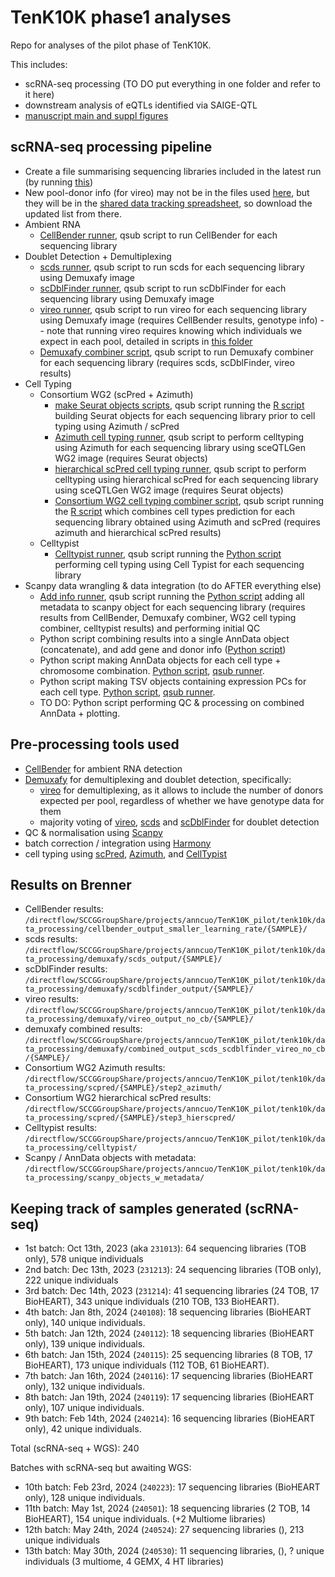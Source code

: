 # TenK10K phase1 analyses

Repo for analyses of the pilot phase of TenK10K.

This includes:

* scRNA-seq processing (TO DO put everything in one folder and refer to it here)
* downstream analysis of eQTLs identified via SAIGE-QTL
* [manuscript main and suppl figures](plotting_notebooks)

## scRNA-seq processing pipeline

* Create a file summarising sequencing libraries included in the latest run (by running [this](https://github.com/powellgenomicslab/tenk10k_phase1/blob/main/Demuxafy/preprocessing/prepare_inputs.md#extract-cellranger-libraries))
* New pool-donor info (for vireo) may not be in the files used [here](https://github.com/powellgenomicslab/tenk10k_phase1/blob/main/Demuxafy/preprocessing/BioHEART_make_pool_sample_lists.R#L3-L6), but they will be in the [shared data tracking spreadsheet](https://docs.google.com/spreadsheets/d/1XcAYd3ssKTfdPquQ3QxtN8Mn18YObpiiuUecQFbz45Q/edit#gid=336263672), so download the updated list from there.
* Ambient RNA
  * [CellBender runner](CellBender/cellbender_runner.qsub), qsub script to run CellBender for each sequencing library
* Doublet Detection + Demultiplexing  
  * [scds runner](Demuxafy/demuxafy_scds_runner.qsub), qsub script to run scds for each sequencing library using Demuxafy image
  * [scDblFinder runner](Demuxafy/demuxafy_scdblfinder_runner.qsub), qsub script to run scDblFinder for each sequencing library using Demuxafy image
  * [vireo runner](Demuxafy/demuxafy_vireo_runner.qsub), qsub script to run vireo for each sequencing library using Demuxafy image (requires CellBender results, genotype info) -- note that running vireo requires knowing which individuals we expect in each pool, detailed in scripts in [this folder](/Demuxafy/preprocessing/)
  * [Demuxafy combiner script](Demuxafy/demuxafy_combiner.qsub), qsub script to run Demuxafy combiner for each sequencing library (requires scds, scDblFinder, vireo results)
* Cell Typing
  * Consortium WG2 (scPred + Azimuth)  
    * [make Seurat objects scripts](Celltyping/scpred/make_Seurat_objects.qsub), qsub script running the [R script](Celltyping/scpred/make_Seurat_object_one_sample.R) building Seurat objects for each sequencing library prior to cell typing using Azimuth / scPred
    * [Azimuth cell typing runner](Celltyping/scpred/WG2_map_azimuth.qsub), qsub script to perform celltyping using Azimuth for each sequencing library using sceQTLGen WG2 image (requires Seurat objects)
    * [hierarchical scPred cell typing runner](Celltyping/scpred/WG2_map_hierscpred.qsub), qsub script to perform celltyping using hierarchical scPred for each sequencing library using sceQTLGen WG2 image (requires Seurat objects)
    * [Consortium WG2 cell typing combiner script](Celltyping/scpred/combine_results.qsub), qsub script running the [R script](Celltyping/combine_results_one_sample.R) which combines cell types prediction for each sequencing library obtained using Azimuth and scPred (requires azimuth and hierarchical scPred results)
  * Celltypist
    * [Celltypist runner](Celltyping/celltypist/run_celltypist.qsub), qsub script running the [Python script](Celltyping/celltypist/celltypist_per_sample.py) performing cell typing using Cell Typist for each sequencing library
* Scanpy data wrangling & data integration (to do AFTER everything else)
  * [Add info runner](Scanpy/run_add_metadata.qsub), qsub script running the [Python script](Scanpy/add_metadata_per_sample_no_norm.py) adding all metadata to scanpy object for each sequencing library (requires results from CellBender, Demuxafy combiner, WG2 cell typing combiner, celltypist results) and performing initial QC
  * Python script combining results into a single AnnData object (concatenate), and add gene and donor info ([Python script](Scanpy/combine_files_add_gene_info.py))
  * Python script making AnnData objects for each cell type + chromosome combination. [Python script](Scanpy/prepare_pheno.py), [qsub runner](Scanpy/prepare_pheno_runner.qsub).
  * Python script making TSV objects containing expression PCs for each cell type. [Python script](Scanpy/prepare_cell_covs.py), [qsub runner](Scanpy/prepare_covs_runner.qsub).
  * TO DO: Python script performing QC & processing on combined AnnData + plotting.

## Pre-processing tools used

* [CellBender](https://cellbender.readthedocs.io/en/latest/tutorial/index.html) for ambient RNA detection
* [Demuxafy](https://demultiplexing-doublet-detecting-docs.readthedocs.io/en/latest/index.html) for demultiplexing and doublet detection, specifically:
  * [vireo](https://vireosnp.readthedocs.io/en/latest/manual.html) for demultiplexing, as it allows to include the number of donors expected per pool, regardless of whether we have genotype data for them
  * majority voting of [vireo](https://vireosnp.readthedocs.io/en/latest/manual.html), [scds](https://github.com/kostkalab/scds) and [scDblFinder](https://github.com/plger/scDblFinder) for doublet detection 
* QC & normalisation using [Scanpy](https://scanpy.readthedocs.io/en/stable/)
* batch correction / integration using [Harmony](https://portals.broadinstitute.org/harmony/) 
* cell typing using [scPred](https://github.com/powellgenomicslab/scPred), [Azimuth](https://satijalab.github.io/azimuth/index.html), and [CellTypist](https://www.celltypist.org/)

## Results on Brenner

* CellBender results: ```/directflow/SCCGGroupShare/projects/anncuo/TenK10K_pilot/tenk10k/data_processing/cellbender_output_smaller_learning_rate/{SAMPLE}/```
* scds results: ```/directflow/SCCGGroupShare/projects/anncuo/TenK10K_pilot/tenk10k/data_processing/demuxafy/scds_output/{SAMPLE}/```
* scDblFinder results: ```/directflow/SCCGGroupShare/projects/anncuo/TenK10K_pilot/tenk10k/data_processing/demuxafy/scdblfinder_output/{SAMPLE}/```
* vireo results: ```/directflow/SCCGGroupShare/projects/anncuo/TenK10K_pilot/tenk10k/data_processing/demuxafy/vireo_output_no_cb/{SAMPLE}/```
* demuxafy combined results: ```/directflow/SCCGGroupShare/projects/anncuo/TenK10K_pilot/tenk10k/data_processing/demuxafy/combined_output_scds_scdblfinder_vireo_no_cb/{SAMPLE}/```
* Consortium WG2 Azimuth results: ```/directflow/SCCGGroupShare/projects/anncuo/TenK10K_pilot/tenk10k/data_processing/scpred/{SAMPLE}/step2_azimuth/```
* Consortium WG2 hierarchical scPred results: ```/directflow/SCCGGroupShare/projects/anncuo/TenK10K_pilot/tenk10k/data_processing/scpred/{SAMPLE}/step3_hierscpred/```
* Celltypist results: ```/directflow/SCCGGroupShare/projects/anncuo/TenK10K_pilot/tenk10k/data_processing/celltypist/```
* Scanpy / AnnData objects with metadata: ```/directflow/SCCGGroupShare/projects/anncuo/TenK10K_pilot/tenk10k/data_processing/scanpy_objects_w_metadata/```

## Keeping track of samples generated (scRNA-seq)

* 1st batch: Oct 13th, 2023 (aka ```231013```): 64 sequencing libraries (TOB only), 578 unique individuals
* 2nd batch: Dec 13th, 2023 (```231213```): 24 sequencing libraries (TOB only), 222 unique individuals
* 3rd batch: Dec 14th, 2023 (```231214```): 41 sequencing libraries (24 TOB, 17 BioHEART), 343 unique individuals (210 TOB, 133 BioHEART).
* 4th batch: Jan 8th, 2024 (```240108```): 18 sequencing libraries (BioHEART only), 140 unique individuals.
* 5th batch: Jan 12th, 2024 (```240112```): 18 sequencing libraries (BioHEART only), 139 unique individuals.
* 6th batch: Jan 15th, 2024 (```240115```): 25 sequencing libraries (8 TOB, 17 BioHEART), 173 unique individuals (112 TOB, 61 BioHEART).
* 7th batch: Jan 16th, 2024 (```240116```): 17 sequencing libraries (BioHEART only), 132 unique individuals.
* 8th batch: Jan 19th, 2024 (```240119```): 17 sequencing libraries (BioHEART only), 107 unique individuals.
* 9th batch: Feb 14th, 2024 (```240214```): 16 sequencing libraries (BioHEART only), 42 unique individuals.

Total (scRNA-seq + WGS): 240

Batches with scRNA-seq but awaiting WGS:

* 10th batch: Feb 23rd, 2024 (```240223```): 17 sequencing libraries (BioHEART only), 128 unique individuals.
* 11th batch: May 1st, 2024 (```240501```): 18 sequencing libraries (2 TOB, 14 BioHEART), 154 unique individuals. (+2 Multiome libraries)
* 12th batch: May 24th, 2024 (```240524```): 27 sequencing libraries (), 213 unique individuals  
* 13th batch: May 30th, 2024 (```240530```): 11 sequencing libraries, (), ? unique individuals (3 multiome, 4 GEMX, 4 HT libraries)
